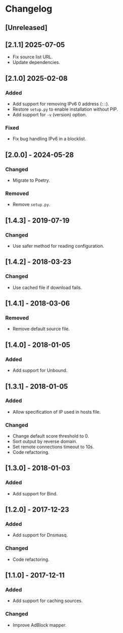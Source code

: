 # Changelog

## [Unreleased]

## [2.1.1] 2025-07-05
- Fix source list URL.
- Update dependencies.

## [2.1.0] 2025-02-08
### Added
- Add support for removing IPv6 0 address (`::`).
- Restore `setup.py` to enable installation without PIP.
- Add support for `-v` (version) option.

### Fixed
- Fix bug handling IPv6 in a blocklist.

## [2.0.0] - 2024-05-28
### Changed
- Migrate to Poetry.

### Removed
- Remove `setup.py`.

## [1.4.3] - 2019-07-19
### Changed
- Use safer method for reading configuration.


## [1.4.2] - 2018-03-23
### Changed
- Use cached file if download fails.


## [1.4.1] - 2018-03-06
### Removed
- Remove default source file.


## [1.4.0] - 2018-01-05
### Added
- Add support for Unbound.


## [1.3.1] - 2018-01-05
### Added
- Allow specification of IP used in hosts file.

### Changed
- Change default score threshold to 0.
- Sort output by reverse domain.
- Set remote connections timeout to 10s.
- Code refactoring.


## [1.3.0] - 2018-01-03
### Added
- Add support for Bind.


## [1.2.0] - 2017-12-23
### Added
- Add support for Dnsmasq.

### Changed
- Code refactoring.


## [1.1.0] - 2017-12-11
### Added
- Add support for caching sources.

### Changed
- Improve AdBlock mapper.
